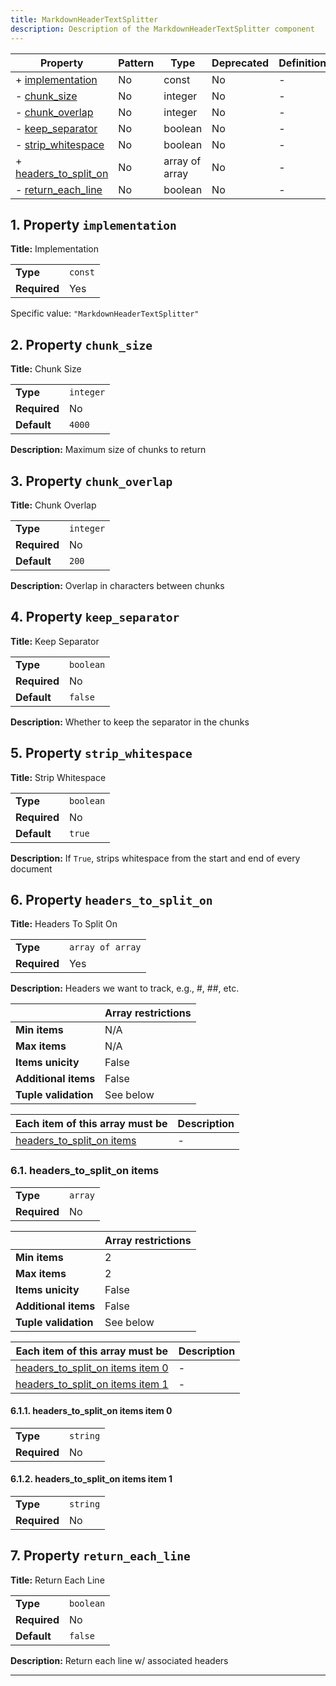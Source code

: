 ```yaml
---
title: MarkdownHeaderTextSplitter
description: Description of the MarkdownHeaderTextSplitter component
---
```


| Property                                       | Pattern | Type           | Deprecated | Definition | Title/Description   |
| ---------------------------------------------- | ------- | -------------- | ---------- | ---------- | ------------------- |
| + [implementation](#implementation )           | No      | const          | No         | -          | Implementation      |
| - [chunk_size](#chunk_size )                   | No      | integer        | No         | -          | Chunk Size          |
| - [chunk_overlap](#chunk_overlap )             | No      | integer        | No         | -          | Chunk Overlap       |
| - [keep_separator](#keep_separator )           | No      | boolean        | No         | -          | Keep Separator      |
| - [strip_whitespace](#strip_whitespace )       | No      | boolean        | No         | -          | Strip Whitespace    |
| + [headers_to_split_on](#headers_to_split_on ) | No      | array of array | No         | -          | Headers To Split On |
| - [return_each_line](#return_each_line )       | No      | boolean        | No         | -          | Return Each Line    |

## <a name="implementation"></a>1. Property `implementation`

**Title:** Implementation

|              |         |
| ------------ | ------- |
| **Type**     | `const` |
| **Required** | Yes     |

Specific value: `"MarkdownHeaderTextSplitter"`

## <a name="chunk_size"></a>2. Property `chunk_size`

**Title:** Chunk Size

|              |           |
| ------------ | --------- |
| **Type**     | `integer` |
| **Required** | No        |
| **Default**  | `4000`    |

**Description:** Maximum size of chunks to return

## <a name="chunk_overlap"></a>3. Property `chunk_overlap`

**Title:** Chunk Overlap

|              |           |
| ------------ | --------- |
| **Type**     | `integer` |
| **Required** | No        |
| **Default**  | `200`     |

**Description:** Overlap in characters between chunks

## <a name="keep_separator"></a>4. Property `keep_separator`

**Title:** Keep Separator

|              |           |
| ------------ | --------- |
| **Type**     | `boolean` |
| **Required** | No        |
| **Default**  | `false`   |

**Description:** Whether to keep the separator in the chunks

## <a name="strip_whitespace"></a>5. Property `strip_whitespace`

**Title:** Strip Whitespace

|              |           |
| ------------ | --------- |
| **Type**     | `boolean` |
| **Required** | No        |
| **Default**  | `true`    |

**Description:** If `True`, strips whitespace from the start and end of every document

## <a name="headers_to_split_on"></a>6. Property `headers_to_split_on`

**Title:** Headers To Split On

|              |                  |
| ------------ | ---------------- |
| **Type**     | `array of array` |
| **Required** | Yes              |

**Description:** Headers we want to track, e.g., #, ##, etc.

|                      | Array restrictions |
| -------------------- | ------------------ |
| **Min items**        | N/A                |
| **Max items**        | N/A                |
| **Items unicity**    | False              |
| **Additional items** | False              |
| **Tuple validation** | See below          |

| Each item of this array must be                         | Description |
| ------------------------------------------------------- | ----------- |
| [headers_to_split_on items](#headers_to_split_on_items) | -           |

### <a name="autogenerated_heading_1"></a>6.1. headers_to_split_on items

|              |         |
| ------------ | ------- |
| **Type**     | `array` |
| **Required** | No      |

|                      | Array restrictions |
| -------------------- | ------------------ |
| **Min items**        | 2                  |
| **Max items**        | 2                  |
| **Items unicity**    | False              |
| **Additional items** | False              |
| **Tuple validation** | See below          |

| Each item of this array must be                                         | Description |
| ----------------------------------------------------------------------- | ----------- |
| [headers_to_split_on items item 0](#headers_to_split_on_items_items_i0) | -           |
| [headers_to_split_on items item 1](#headers_to_split_on_items_items_i1) | -           |

#### <a name="autogenerated_heading_2"></a>6.1.1. headers_to_split_on items item 0

|              |          |
| ------------ | -------- |
| **Type**     | `string` |
| **Required** | No       |

#### <a name="autogenerated_heading_3"></a>6.1.2. headers_to_split_on items item 1

|              |          |
| ------------ | -------- |
| **Type**     | `string` |
| **Required** | No       |

## <a name="return_each_line"></a>7. Property `return_each_line`

**Title:** Return Each Line

|              |           |
| ------------ | --------- |
| **Type**     | `boolean` |
| **Required** | No        |
| **Default**  | `false`   |

**Description:** Return each line w/ associated headers

----------------------------------------------------------------------------------------------------------------------------
